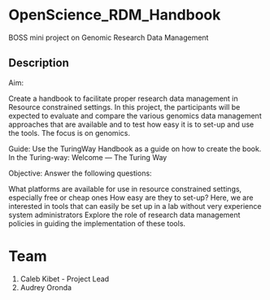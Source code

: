 # OpenScience_RDM_Handbook
BOSS mini project on Genomic Research Data Management

## Description

Aim:

Create a handbook to facilitate proper research data management in Resource constrained settings. In this project, the participants will be expected to evaluate and compare the various genomics data management approaches that are available and to test how easy it is to set-up and use the tools. The focus is on genomics.

Guide: Use the TuringWay Handbook as a guide on how to create the book. In the Turing-way: Welcome — The Turing Way

Objective: Answer the following questions:

What platforms are available for use in resource constrained settings, especially free or cheap ones
How easy are they to set-up? Here, we are interested in tools that can easily be set up in a lab without very experience system administrators
Explore the role of research data management policies in guiding the implementation of these tools.

# Team
1. Caleb Kibet - Project Lead
2. Audrey Oronda
